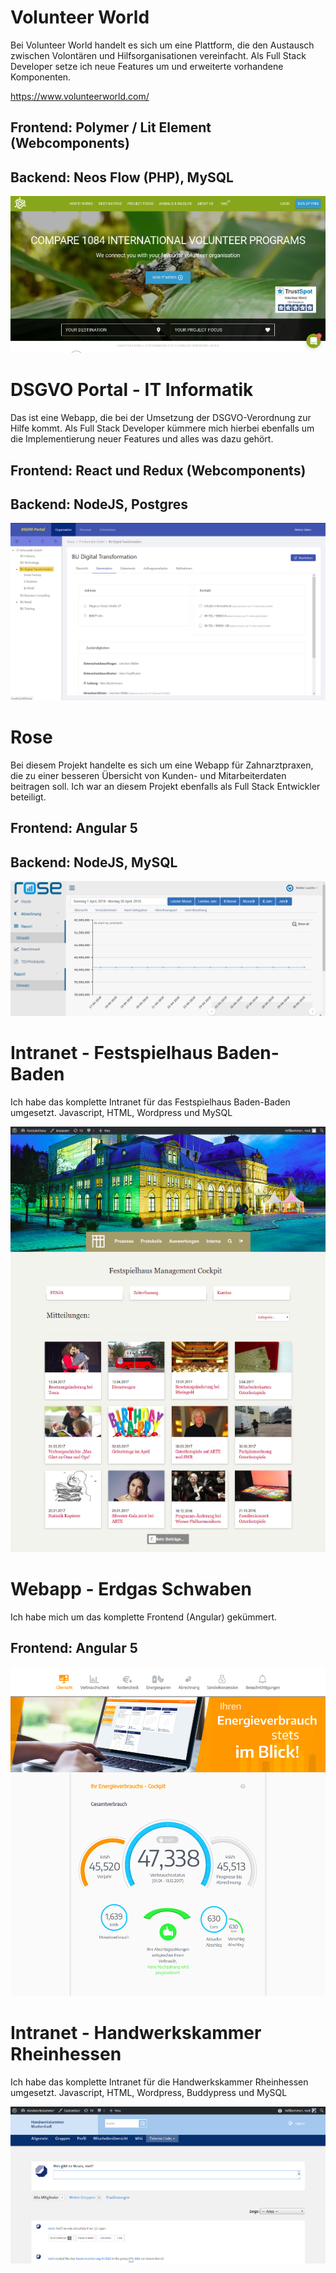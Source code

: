 
# Volunteer World
Bei Volunteer World handelt es sich um eine Plattform, die den Austausch zwischen Volontären und Hilfsorganisationen vereinfacht. Als Full Stack Developer setze ich neue Features um und erweiterte vorhandene Komponenten. 

https://www.volunteerworld.com/

## Frontend: Polymer / Lit Element (Webcomponents)
## Backend: Neos Flow (PHP), MySQL

![Vowo](vowo.png)




# DSGVO Portal - IT Informatik
Das ist eine Webapp, die bei der Umsetzung der DSGVO-Verordnung zur Hilfe kommt. Als Full Stack Developer kümmere mich hierbei ebenfalls um die Implementierung neuer Features und alles was dazu gehört.

## Frontend: React und Redux (Webcomponents)
## Backend: NodeJS, Postgres

![Vowo](dsgvo.png)

# Rose
Bei diesem Projekt handelte es sich um eine Webapp für Zahnarztpraxen, die zu einer besseren Übersicht von Kunden- und Mitarbeiterdaten beitragen soll. Ich war an diesem Projekt ebenfalls als Full Stack Entwickler beteiligt.

## Frontend: Angular 5 
## Backend: NodeJS, MySQL

![Vowo](rose.png)


# Intranet - Festspielhaus Baden-Baden
Ich habe das komplette Intranet für das Festspielhaus Baden-Baden umgesetzt.
Javascript, HTML, Wordpress und MySQL

![Vowo](festspielhaus.png)


# Webapp - Erdgas Schwaben 
Ich habe mich um das komplette Frontend (Angular) gekümmert.

## Frontend: Angular 5 

![Vowo](erdgasschwaben.png)





# Intranet - Handwerkskammer Rheinhessen

Ich habe das komplette Intranet für die Handwerkskammer Rheinhessen umgesetzt.
Javascript, HTML, Wordpress, Buddypress und MySQL

![Vowo](hwk.png)




















